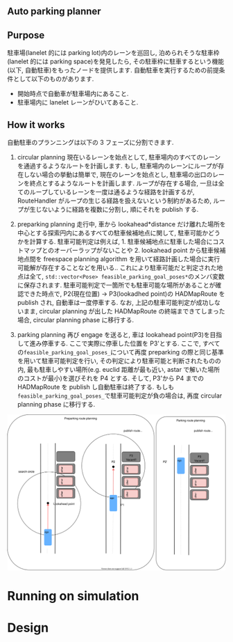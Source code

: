 ## Auto parking planner

## Purpose

駐車場(lanelet 的には parking lot)内のレーンを巡回し, 泊められそうな駐車枠(lanelet 的には parking space)を発見したら, その駐車枠に駐車するという機能(以下, 自動駐車)をもったノードを提供します. 自動駐車を実行するための前提条件として以下のものがあります.

- 開始時点で自動車が駐車場内にあること.
- 駐車場内に lanelet レーンがひいてあること.

## How it works

自動駐車のプランニングは以下の 3 フェーズに分割できます.

1. circular planning
   現在いるレーンを始点として, 駐車場内のすべてのレーンを通過するようなルートを計画します. もし, 駐車場内のレーンにループが存在しない場合の挙動は簡単で, 現在のレーンを始点とし, 駐車場の出口のレーンを終点とするようなルートを計画します. ループが存在する場合, 一旦は全てのループしているレーンを一度は通るような経路を計画するが, RouteHandler がループの生じる経路を扱えないという制約があるため, ループが生じないように経路を複数に分割し, 順にそれを publish する.

2. preparking planning
   走行中, 車から lookahead*distance だけ離れた場所を中心とする探索円内にあるすべての駐車候補地点に関して, 駐車可能かどうかを計算する. 駐車可能判定は例えば, 1. 駐車候補地点に駐車した場合にコストマップとのオーバーラップがないことや 2. lookahead point から駐車候補地点間を freespace planning algorithm を用いて経路計画した場合に実行可能解が存在することなどを用いる..
   これにより駐車可能だと判定された地点は全て, `std::vector<Pose> feasible_parking_goal_poses*`のメンバ変数に保存されます. 駐車可能判定で一箇所でも駐車可能な場所があることが確認できた時点で, P2(現在位置) -> P3(lookadhed point)の HADMapRoute を publish され, 自動車は一度停車する.
   なお, 上記の駐車可能判定が成功しないまま, circular planning が出した HADMapRoute の終端まできてしまった場合, circular planning phase に移行する.

3. parking planning
   再び engage を送ると, 車は lookahead point(P3)を目指して進み停車する. ここで実際に停車した位置を P3'とする. ここで, すべての`feasible_parking_goal_poses_`について再度 preparking の際と同じ基準を用いて駐車可能判定を行い, その判定により駐車可能と判断されたものの内, 最も駐車しやすい場所(e.g. euclid 距離が最も近い, astar で解いた場所のコストが最小)を選びそれを P4 とする. そして, P3'から P4 までの HADMapRoute を publish し自動駐車は終了する. もしも`feasible_parking_goal_poses_`で駐車可能判定が負の場合は, 再度 circular planning phase に移行する.

![fig1](./image/autoparking_phase.drawio.svg)

# Running on simulation

# Design
